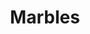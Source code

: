 ---
layout: page
title: Marbles
nav: true
nav_order: 3
dropdown: true
children: 
    # - title: 
    #   permalink: 
    # - title: divider
    - title: Projects
      permalink: /projects/
---
